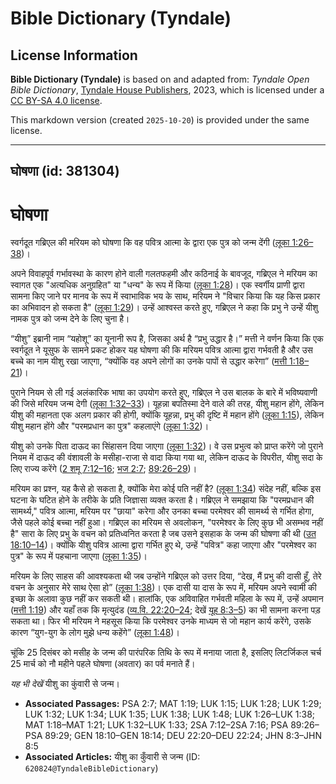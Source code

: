 # Bible Dictionary (Tyndale)

## License Information

**Bible Dictionary (Tyndale)** is based on and adapted from: _Tyndale Open Bible Dictionary_, [Tyndale House Publishers](https://tyndaleopenresources.com/), 2023, which is licensed under a [CC BY-SA 4.0 license](https://creativecommons.org/licenses/by-sa/4.0/legalcode.en).

This markdown version (created `2025-10-20`) is provided under the same license.



--------------------------------

## घोषणा (id: 381304)

घोषणा
=====

स्वर्गदूत गब्रिएल की मरियम को घोषणा कि वह पवित्र आत्मा के द्वारा एक पुत्र को जन्म देंगी ([लूका 1:26–38](https://ref.ly/Luke1:26-Luke1:38))।

अपने विवाहपूर्व गर्भावस्था के कारण होने वाली गलतफहमी और कठिनाई के बावजूद, गब्रिएल ने मरियम का स्वागत एक "अत्यधिक अनुग्रहित" या "धन्य" के रूप में किया ([लूका 1:28](https://ref.ly/Luke1:28))। एक स्वर्गीय प्राणी द्वारा सामना किए जाने पर मानव के रूप में स्वाभाविक भय के साथ, मरियम ने "विचार किया कि यह किस प्रकार का अभिवादन हो सकता है" ([लूका 1:29](https://ref.ly/Luke1:29))। उन्हें आश्वस्त करते हुए, गब्रिएल ने कहा कि प्रभु ने उन्हें यीशु नामक पुत्र को जन्म देने के लिए चुना है।

“यीशु” इब्रानी नाम “यहोशू” का यूनानी रूप है, जिसका अर्थ है “प्रभु उद्धार है।” मत्ती ने वर्णन किया कि एक स्वर्गदूत ने यूसुफ के सामने प्रकट होकर यह घोषणा की कि मरियम पवित्र आत्मा द्वारा गर्भवती है और उस बच्चे का नाम यीशु रखा जाएगा, “क्योंकि वह अपने लोगों का उनके पापों से उद्धार करेगा” ([मत्ती 1:18–21](https://ref.ly/Matt1:18-Matt1:21))।

पुराने नियम से ली गई अलंकारिक भाषा का उपयोग करते हुए, गब्रिएल ने उस बालक के बारे में भविष्यवाणी की जिसे मरियम जन्म देगी ([लूका 1:32–33](https://ref.ly/Luke1:32-Luke1:33))। यूहन्ना बपतिस्मा देने वाले की तरह, यीशु महान होंगे, लेकिन यीशु की महानता एक अलग प्रकार की होगी, क्योंकि यूहन्ना, प्रभु की दृष्टि में महान होंगे ([लूका 1:15](https://ref.ly/Luke1:15)), लेकिन यीशु महान होंगे और "परमप्रधान का पुत्र" कहलाएंगे ([लूका 1:32](https://ref.ly/Luke1:32))।

यीशु को उनके पिता दाऊद का सिंहासन दिया जाएगा ([लूका 1:32](https://ref.ly/Luke1:32))। वे उस प्रभुत्व को प्राप्त करेंगे जो पुराने नियम में दाऊद की वंशावली के मसीहा\-राजा से वादा किया गया था, लेकिन दाऊद के विपरीत, यीशु सदा के लिए राज्य करेंगे ([2 शमू 7:12–16](https://ref.ly/2Sam7:12-2Sam7:16); [भज 2:7](https://ref.ly/Ps2:7); [89:26–29](https://ref.ly/Ps89:26-Ps89:29))।

मरियम का प्रश्न, यह कैसे हो सकता है, क्योंकि मेरा कोई पति नहीं है? ([लूका 1:34](https://ref.ly/Luke1:34)) संदेह नहीं, बल्कि इस घटना के घटित होने के तरीके के प्रति जिज्ञासा व्यक्त करता है। गब्रिएल ने समझाया कि "परमप्रधान की सामर्थ्य," पवित्र आत्मा, मरियम पर "छाया" करेगा और उनका बच्चा परमेश्वर की सामर्थ्य से गर्भित होगा, जैसे पहले कोई बच्चा नहीं हुआ। गब्रिएल का मरियम से अवलोकन, "परमेश्वर के लिए कुछ भी असम्भव नहीं है" सारा के लिए प्रभु के वचन को प्रतिध्वनित करता है जब उसने इसहाक के जन्म की घोषणा की थी ([उत 18:10–14](https://ref.ly/Gen18:10-Gen18:14))। क्योंकि यीशु पवित्र आत्मा द्वारा गर्भित हुए थे, उन्हें "पवित्र" कहा जाएगा और "परमेश्वर का पुत्र" के रूप में पहचाना जाएगा ([लूका 1:35](https://ref.ly/Luke1:35))।

मरियम के लिए साहस की आवश्यकता थी जब उन्होंने गब्रिएल को उत्तर दिया, “देख, मैं प्रभु की दासी हूँ, तेरे वचन के अनुसार मेरे साथ ऐसा हो” ([लूका 1:38](https://ref.ly/Luke1:38))। एक दासी या दास के रूप में, मरियम अपने स्वामी की इच्छा के अलावा कुछ नहीं कर सकती थी। हालांकि, एक अविवाहित गर्भवती महिला के रूप में, उन्हें अपमान ([मत्ती 1:19](https://ref.ly/Matt1:19)) और यहाँ तक कि मृत्युदंड ([व्य.वि. 22:20–24](https://ref.ly/Deut22:20-Deut22:24); देखें [यूह 8:3–5](https://ref.ly/John8:3-John8:5)) का भी सामना करना पड़ सकता था। फिर भी मरियम ने महसूस किया कि परमेश्वर उनके माध्यम से जो महान कार्य करेंगे, उसके कारण “युग\-युग के लोग मुझे धन्य कहेंगे” ([लूका 1:48](https://ref.ly/Luke1:48))।

चूंकि 25 दिसंबर को मसीह के जन्म की पारंपरिक तिथि के रूप में मनाया जाता है, इसलिए लिटर्जिकल चर्च 25 मार्च को नौ महीने पहले घोषणा (अवतार) का पर्व मनाते हैं।

*यह भी देखें* यीशु का कुंवारी से जन्म।

* **Associated Passages:** PSA 2:7; MAT 1:19; LUK 1:15; LUK 1:28; LUK 1:29; LUK 1:32; LUK 1:34; LUK 1:35; LUK 1:38; LUK 1:48; LUK 1:26–LUK 1:38; MAT 1:18–MAT 1:21; LUK 1:32–LUK 1:33; 2SA 7:12–2SA 7:16; PSA 89:26–PSA 89:29; GEN 18:10–GEN 18:14; DEU 22:20–DEU 22:24; JHN 8:3–JHN 8:5
* **Associated Articles:** यीशु का कुँवारी से जन्म (ID: `620824@TyndaleBibleDictionary`)

